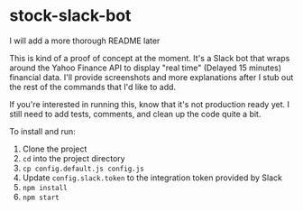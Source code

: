 # stock-slack-bot

I will add a more thorough README later

This is kind of a proof of concept at the moment.  It's a Slack bot that wraps around the Yahoo Finance API to display "real time" (Delayed 15 minutes) financial data.  I'll provide screenshots and more explanations after I stub out the rest of the commands that I'd like to add.

If you're interested in running this, know that it's not production ready yet.  I still need to add tests, comments, and clean up the code quite a bit.

To install and run:

1. Clone the project
2. `cd` into the project directory
3. `cp config.default.js config.js`
4. Update `config.slack.token` to the integration token provided by Slack
5. `npm install`
6. `npm start`
